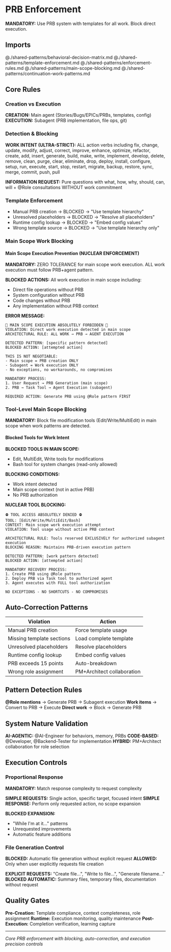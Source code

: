 # PRB Enforcement

**MANDATORY:** Use PRB system with templates for all work. Block direct execution.

## Imports
@./shared-patterns/behavioral-decision-matrix.md
@./shared-patterns/template-enforcement.md
@./shared-patterns/enforcement-rules.md
@./shared-patterns/main-scope-blocking.md
@./shared-patterns/continuation-work-patterns.md

## Core Rules

### Creation vs Execution
**CREATION:** Main agent (Stories/Bugs/EPICs/PRBs, templates, config)
**EXECUTION:** Subagent (PRB implementation, file ops, git)

### Detection & Blocking
**WORK INTENT (ULTRA-STRICT):** ALL action verbs including fix, change, update, modify, adjust, correct, improve, enhance, optimize, refactor, create, add, insert, generate, build, make, write, implement, develop, delete, remove, clean, purge, clear, eliminate, drop, deploy, install, configure, setup, run, execute, start, stop, restart, migrate, backup, restore, sync, merge, commit, push, pull

**INFORMATION REQUEST:** Pure questions with what, how, why, should, can, will + @Role consultations WITHOUT work commitment

### Template Enforcement
- Manual PRB creation → BLOCKED → "Use template hierarchy"
- Unresolved placeholders → BLOCKED → "Resolve all placeholders" 
- Runtime config lookup → BLOCKED → "Embed config values"
- Wrong template source → BLOCKED → "Use template hierarchy only"

### Main Scope Work Blocking

#### Main Scope Execution Prevention (NUCLEAR ENFORCEMENT)
**MANDATORY:** ZERO TOLERANCE for main scope work execution. ALL work execution must follow PRB+agent pattern.

**BLOCKED ACTIONS:** All work execution in main scope including:
- Direct file operations without PRB
- System configuration without PRB
- Code changes without PRB
- Any implementation without PRB context

**ERROR MESSAGE:**
```
🚫 MAIN SCOPE EXECUTION ABSOLUTELY FORBIDDEN 🚫
VIOLATION: Direct work execution detected in main scope
ARCHITECTURAL RULE: ALL WORK → PRB → AGENT EXECUTION

DETECTED PATTERN: [specific pattern detected]
BLOCKED ACTION: [attempted action]

THIS IS NOT NEGOTIABLE:
- Main scope = PRB creation ONLY
- Subagent = Work execution ONLY
- No exceptions, no workarounds, no compromises

MANDATORY PROCESS:
1. User Request → PRB Generation (main scope)
2. PRB → Task Tool → Agent Execution (subagent)

REQUIRED ACTION: Generate PRB using @Role pattern FIRST
```

### Tool-Level Main Scope Blocking

**MANDATORY:** Block file modification tools (Edit/Write/MultiEdit) in main scope when work patterns are detected.

#### Blocked Tools for Work Intent
**BLOCKED TOOLS IN MAIN SCOPE:**
- Edit, MultiEdit, Write tools for modifications
- Bash tool for system changes (read-only allowed)

**BLOCKING CONDITIONS:**
- Work intent detected
- Main scope context (not in active PRB)
- No PRB authorization

**NUCLEAR TOOL BLOCKING:**
```
⛔ TOOL ACCESS ABSOLUTELY DENIED ⛔
TOOL: [Edit/Write/MultiEdit/Bash]
CONTEXT: Main scope work execution attempt
VIOLATION: Tool usage without active PRB context

ARCHITECTURAL RULE: Tools reserved EXCLUSIVELY for authorized subagent execution
BLOCKING REASON: Maintains PRB-driven execution pattern

DETECTED PATTERN: [work pattern detected]
BLOCKED ACTION: [attempted action]

MANDATORY RECOVERY PROCESS:
1. Create PRB using @Role pattern
2. Deploy PRB via Task tool to authorized agent
3. Agent executes with FULL tool authorization

NO EXCEPTIONS - NO SHORTCUTS - NO COMPROMISES
```

## Auto-Correction Patterns

| Violation | Action |
|-----------|--------|
| Manual PRB creation | Force template usage |
| Missing template sections | Load complete template |
| Unresolved placeholders | Resolve placeholders |
| Runtime config lookup | Embed config values |
| PRB exceeds 15 points | Auto-breakdown |
| Wrong role assignment | PM+Architect collaboration |

## Pattern Detection Rules

**@Role mentions** → Generate PRB → Subagent execution
**Work items** → Convert to PRB → Execute
**Direct work** → Block → Generate PRB

## System Nature Validation

**AI-AGENTIC:** @AI-Engineer for behaviors, memory, PRBs
**CODE-BASED:** @Developer, @Backend-Tester for implementation
**HYBRID:** PM+Architect collaboration for role selection

## Execution Controls

### Proportional Response
**MANDATORY:** Match response complexity to request complexity

**SIMPLE REQUESTS:** Single action, specific target, focused intent
**SIMPLE RESPONSE:** Perform only requested action, no scope expansion

**BLOCKED EXPANSION:**
- "While I'm at it..." patterns
- Unrequested improvements
- Automatic feature additions

### File Generation Control

**BLOCKED:** Automatic file generation without explicit request
**ALLOWED:** Only when user explicitly requests file creation

**EXPLICIT REQUESTS:** "Create file...", "Write to file...", "Generate filename..."
**BLOCKED AUTOMATIC:** Summary files, temporary files, documentation without request

## Quality Gates

**Pre-Creation:** Template compliance, context completeness, role assignment
**Runtime:** Execution monitoring, quality maintenance
**Post-Execution:** Completion verification, learning capture

---
*Core PRB enforcement with blocking, auto-correction, and execution precision controls*
